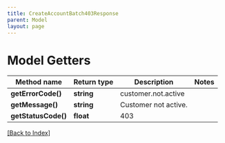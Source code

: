 ```yaml
---
title: CreateAccountBatch403Response
parent: Model
layout: page
---
```


# Model Getters

Method name | Return type | Description | Notes
------------ | ------------- | ------------- | -------------
**getErrorCode()** | **string** | customer.not.active |
**getMessage()** | **string** | Customer not active. |
**getStatusCode()** | **float** | 403 |

[[Back to Index]](../index.md)
